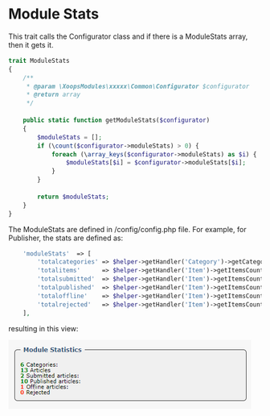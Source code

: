 # Module Stats

This trait calls the Configurator class and if there is a ModuleStats array, then it gets it.

```php
trait ModuleStats
{
    /**
     * @param \XoopsModules\xxxxx\Common\Configurator $configurator
     * @return array
     */

    public static function getModuleStats($configurator)
    {
        $moduleStats = [];
        if (\count($configurator->moduleStats) > 0) {
            foreach (\array_keys($configurator->moduleStats) as $i) {
                $moduleStats[$i] = $configurator->moduleStats[$i];
            }
        }

        return $moduleStats;
    }
}
```

The ModuleStats are defined in /config/config.php file. For example, for Publisher, the stats are defined as:

```php
    'moduleStats'  => [
        'totalcategories' => $helper->getHandler('Category')->getCategoriesCount(-1),
        'totalitems'      => $helper->getHandler('Item')->getItemsCount(),
        'totalsubmitted'  => $helper->getHandler('Item')->getItemsCount(-1, Constants::PUBLISHER_STATUS_SUBMITTED),
        'totalpublished'  => $helper->getHandler('Item')->getItemsCount(-1, Constants::PUBLISHER_STATUS_PUBLISHED),
        'totaloffline'    => $helper->getHandler('Item')->getItemsCount(-1, Constants::PUBLISHER_STATUS_OFFLINE),
        'totalrejected'   => $helper->getHandler('Item')->getItemsCount(-1, Constants::PUBLISHER_STATUS_REJECTED),
    ],
```
resulting in this view:

![](../assets/modulestats.png)
